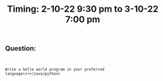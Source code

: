 <h1 align="Center">Timing: 2-10-22 9:30 pm to 3-10-22 7:00 pm</h1> <br>
<h2 align="Left">Question:</h2> <br>

```plaintext
Write a hello world program in your preferred language(c++/java/python)
```
